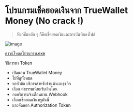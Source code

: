 # โปรแกรมเช็คยอดเงินจาก TrueWallet Money (No crack !)
> ฟังก์ชั่นหลัก ๆ ก็คือเช็คยอดเงินและการบันทึกลงไฟล์

![image](https://github.com/user-attachments/assets/9e9181df-b6e5-4f7b-a8f6-c0a3a0e0564d)

[ดาวน์โหลดโปรแกรม.exe]([https://n.hitorikungz.tk](https://github.com/HitoriKung/tmw_balance/releases/tag/1.0))

วิธีการหา Token
- เปิดแอพ TrueWallet Money
- ไปที่ดูทั้งหมด
- หาหัวข้อ บริการสำหรับร้านค้าและธุรกิจ
- เลือก ค่าธรรมเนียมรับเงินโอน
- กดบริการแจ้งเตือนผ่าน Webhook
- เลือกเช็คยอดเงินทรูมันนี่
- และคัดลอก Authorization Token
